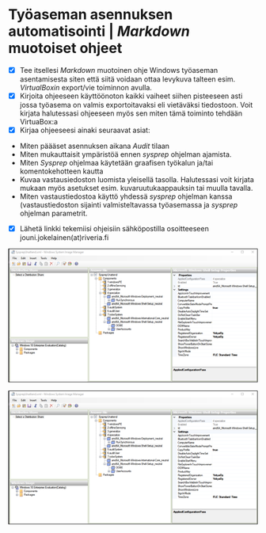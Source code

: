 # Työaseman asennuksen automatisointi | *Markdown* muotoiset ohjeet

- [x] Tee itsellesi *Markdown* muotoinen ohje Windows työaseman asentamisesta siten että siitä voidaan ottaa levykuva talteen esim. *VirtualBoxin* export/vie toiminnon avulla.  
- [x] Kirjoita ohjeeseen käyttöönoton kaikki vaiheet siihen pisteeseen asti jossa työasema on valmis exportoitavaksi eli vietäväksi tiedostoon. Voit kirjata halutessasi ohjeeseen myös sen miten tämä toiminto tehdään VirtuaBox:a  
- [x] Kirjaa ohjeeseesi ainaki seuraavat asiat: 
* Miten päääset asennuksen aikana *Audit* tilaan
* Miten mukauttaisit ympäristöä ennen *sysprep* ohjelman ajamista.
* Miten *Sysprep* ohjelmaa käytetään graafisen työkalun ja/tai komentokehotteen kautta
* Kuvaa vastausiedoston luomista yleisellä tasolla. Halutessasi voit kirjata mukaan myös asetukset esim. kuvaruutukaappauksin tai muulla tavalla.
* Miten vastaustiedostoa käyttö yhdessä *sysprep* ohjelman kanssa (vastaustiedoston sijainti valmisteltavassa työasemassa ja *sysprep* ohjelman parametrit.   

- [x] Lähetä linkki tekemiisi ohjeisiin sähköpostilla osoitteeseen jouni.jokelainen(at)riveria.fi

<img src="wsim.png" alt="drawing" style="width:700px;"/>

![WSIM editori](wsim.png)
